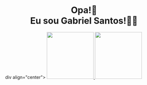 <h1 align="center">
  Opa!👋 <br>Eu sou Gabriel Santos!👋🦍
</h1>

div align="center">
  <a href="https://github.com/GabrielSantos573">
    <img height="150em" src="https://github-readme-stats.vercel.app/api?username=GabrielSantos573&count_private=true&include_all_commits=true&show_icons=true&theme=dracula&hide_border=false&show_owner=true"/>
  </a>
  <a href="https://github.com/GabrielSantos573">
    <img height="150em" src="https://github-readme-stats.vercel.app/api/top-langs/?username=GabriellCabrall&theme=dracula&hide_border=false&&layout=compact"/>
  </a>
</div>
